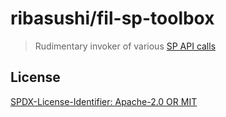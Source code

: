ribasushi/fil-sp-toolbox
=======================

> Rudimentary invoker of various [SP API calls](https://github.com/filecoin-project/lotus/blob/master/documentation/en/api-v0-methods-miner.md)

## License

[SPDX-License-Identifier: Apache-2.0 OR MIT](LICENSE.md)

